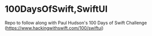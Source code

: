 # 100DaysOfSwift,SwiftUI
Repo to follow along with Paul Hudson's 100 Days of Swift Challenge (https://www.hackingwithswift.com/100/swiftui)
